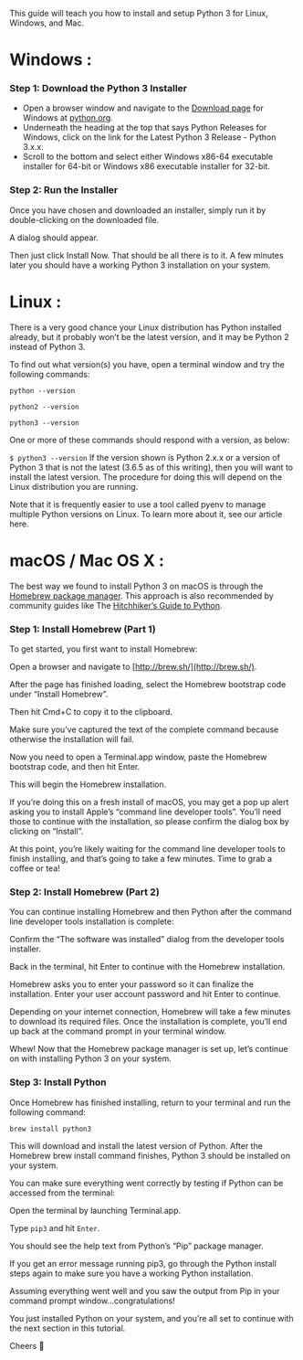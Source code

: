 This guide will teach you how to install and setup Python 3 for Linux, Windows, and Mac.

# Windows :

### Step 1: Download the Python 3 Installer

- Open a browser window and navigate to the [Download page](https://www.python.org/downloads/windows/) for Windows at [python.org](python.org).
- Underneath the heading at the top that says Python Releases for Windows, click on the link for the Latest Python 3 Release - Python 3.x.x.
- Scroll to the bottom and select either Windows x86-64 executable installer for 64-bit or Windows x86 executable installer for 32-bit.

### Step 2: Run the Installer

Once you have chosen and downloaded an installer, simply run it by double-clicking on the downloaded file. 

A dialog should appear.

Then just click Install Now. That should be all there is to it. A few minutes later you should have a working Python 3 installation on your system.

# Linux :

There is a very good chance your Linux distribution has Python installed already, but it probably won’t be the latest version, and it may be Python 2 instead of Python 3.

To find out what version(s) you have, open a terminal window and try the following commands:

``python --version``

``python2 --version``

``python3 --version``

One or more of these commands should respond with a version, as below:

``$ python3 --version``
If the version shown is Python 2.x.x or a version of Python 3 that is not the latest (3.6.5 as of this writing), then you will want to install the latest version. The procedure for doing this will depend on the Linux distribution you are running.

Note that it is frequently easier to use a tool called pyenv to manage multiple Python versions on Linux. To learn more about it, see our article here.

# macOS / Mac OS X :

The best way we found to install Python 3 on macOS is through the [Homebrew package manager](https://brew.sh/). This approach is also recommended by community guides like The [Hitchhiker’s Guide to Python](http://docs.python-guide.org/en/latest/starting/install3/osx/).

### Step 1: Install Homebrew (Part 1)

To get started, you first want to install Homebrew:

Open a browser and navigate to [http://brew.sh/](http://brew.sh/).

After the page has finished loading, select the Homebrew bootstrap code under “Install Homebrew”. 

Then hit Cmd+C to copy it to the clipboard.

Make sure you’ve captured the text of the complete command because otherwise the installation will fail.

Now you need to open a Terminal.app window, paste the Homebrew bootstrap code, and then hit Enter. 

This will begin the Homebrew installation.

If you’re doing this on a fresh install of macOS, you may get a pop up alert asking you to install Apple’s “command line developer tools”. You’ll need those to continue with the installation, so please confirm the dialog box by clicking on “Install”.

At this point, you’re likely waiting for the command line developer tools to finish installing, and that’s going to take a few minutes. Time to grab a coffee or tea!

### Step 2: Install Homebrew (Part 2)

You can continue installing Homebrew and then Python after the command line developer tools installation is complete:

Confirm the “The software was installed” dialog from the developer tools installer.

Back in the terminal, hit Enter to continue with the Homebrew installation.

Homebrew asks you to enter your password so it can finalize the installation. Enter your user account password and hit Enter to continue.

Depending on your internet connection, Homebrew will take a few minutes to download its required files. Once the installation is complete, you’ll end up back at the command prompt in your terminal window.

Whew! Now that the Homebrew package manager is set up, let’s continue on with installing Python 3 on your system.

### Step 3: Install Python

Once Homebrew has finished installing, return to your terminal and run the following command:

``brew install python3``

This will download and install the latest version of Python. After the Homebrew brew install command finishes, Python 3 should be installed on your system.

You can make sure everything went correctly by testing if Python can be accessed from the terminal:

Open the terminal by launching Terminal.app.

Type ``pip3`` and hit ``Enter``.

You should see the help text from Python’s “Pip” package manager. 

If you get an error message running pip3, go through the Python install steps again to make sure you have a working Python installation.

Assuming everything went well and you saw the output from Pip in your command prompt window…congratulations! 

You just installed Python on your system, and you’re all set to continue with the next section in this tutorial.

Cheers :100:
